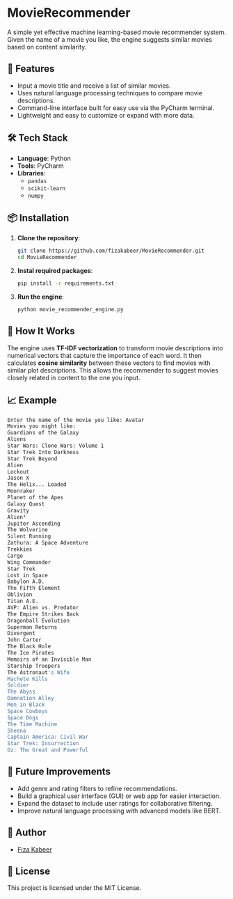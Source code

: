 # MovieRecommender
A simple yet effective machine learning-based movie recommender system. Given the name of a movie you like, the engine suggests similar movies based on content similarity.

## 🚀 Features

- Input a movie title and receive a list of similar movies.
- Uses natural language processing techniques to compare movie descriptions.
- Command-line interface built for easy use via the PyCharm terminal.
- Lightweight and easy to customize or expand with more data.

## 🛠️ Tech Stack

- **Language**: Python
- **Tools**: PyCharm
- **Libraries**:
  - `pandas`
  - `scikit-learn`
  - `numpy`
 
## 📦 Installation

1. **Clone the repository**:
   ```bash
   git clone https://github.com/fizakabeer/MovieRecommender.git
   cd MovieRecommender
2. **Instal required packages**:
   ```bash
   pip install -r requirements.txt
3. **Run the engine**:
   ```bash
   python movie_recommender_engine.py

## 🧠 How It Works

The engine uses **TF-IDF vectorization** to transform movie descriptions into numerical vectors that capture the importance of each word. It then calculates **cosine similarity** between these vectors to find movies with similar plot descriptions. This allows the recommender to suggest movies closely related in content to the one you input.

## 📈 Example
```bash
Enter the name of the movie you like: Avatar
Movies you might like: 
Guardians of the Galaxy
Aliens
Star Wars: Clone Wars: Volume 1
Star Trek Into Darkness
Star Trek Beyond
Alien
Lockout
Jason X
The Helix... Loaded
Moonraker
Planet of the Apes
Galaxy Quest
Gravity
Alien³
Jupiter Ascending
The Wolverine
Silent Running
Zathura: A Space Adventure
Trekkies
Cargo
Wing Commander
Star Trek
Lost in Space
Babylon A.D.
The Fifth Element
Oblivion
Titan A.E.
AVP: Alien vs. Predator
The Empire Strikes Back
Dragonball Evolution
Superman Returns
Divergent
John Carter
The Black Hole
The Ice Pirates
Memoirs of an Invisible Man
Starship Troopers
The Astronaut's Wife
Machete Kills
Soldier
The Abyss
Damnation Alley
Men in Black
Space Cowboys
Space Dogs
The Time Machine
Sheena
Captain America: Civil War
Star Trek: Insurrection
Oz: The Great and Powerful
```

## 📌 Future Improvements

- Add genre and rating filters to refine recommendations.
- Build a graphical user interface (GUI) or web app for easier interaction.
- Expand the dataset to include user ratings for collaborative filtering.
- Improve natural language processing with advanced models like BERT.

## 👤 Author

- [Fiza Kabeer](https://github.com/fizakabeer)

## 📄 License

This project is licensed under the MIT License.
